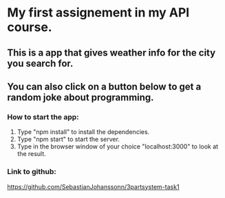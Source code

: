 # My first assignement in my API course.

## This is a app that gives weather info for the city you search for.
## You can also click on a button below to get a random joke about programming.
### How to start the app:
1. Type "npm install" to install the dependencies.
2. Type "npm start" to start the server.
3. Type in the browser window of your choice "localhost:3000" to look at the result.

### Link to github:

https://github.com/SebastianJohanssonn/3partsystem-task1
